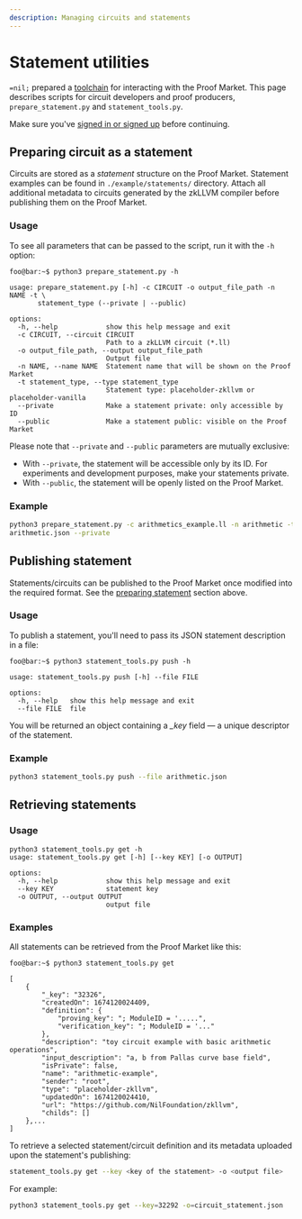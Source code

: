 ```yaml
---
description: Managing circuits and statements
---
```


# Statement utilities

`=nil;` prepared a [toolchain](https://github.com/NilFoundation/proof-market-toolchain) for
interacting with the Proof Market.
This page describes scripts for circuit developers and proof producers,
`prepare_statement.py` and `statement_tools.py`.

Make sure you've [signed in or signed up](user.md) before continuing.

## Preparing circuit as a statement

Circuits are stored as a *statement* structure on the Proof Market.
Statement examples can be found in `./example/statements/` directory.
Attach all additional metadata to circuits generated by the zkLLVM compiler
before publishing them on the Proof Market.

### Usage

To see all parameters that can be passed to the script, run it with the `-h` option:

```console
foo@bar:~$ python3 prepare_statement.py -h 

usage: prepare_statement.py [-h] -c CIRCUIT -o output_file_path -n NAME -t \
       statement_type (--private | --public)

options:
  -h, --help            show this help message and exit
  -c CIRCUIT, --circuit CIRCUIT
                        Path to a zkLLVM circuit (*.ll)
  -o output_file_path, --output output_file_path
                        Output file
  -n NAME, --name NAME  Statement name that will be shown on the Proof Market
  -t statement_type, --type statement_type
                        Statement type: placeholder-zkllvm or placeholder-vanilla
  --private             Make a statement private: only accessible by ID
  --public              Make a statement public: visible on the Proof Market
```

Please note that `--private` and `--public` parameters are mutually exclusive:
* With `--private`, the statement will be accessible only by its ID.
  For experiments and development purposes, make your statements private.
* With `--public`, the statement will be openly listed on the Proof Market.

### Example

```bash
python3 prepare_statement.py -c arithmetics_example.ll -n arithmetic -t placeholder-zkllvm -o \
arithmetic.json --private
```

## Publishing statement

Statements/circuits can be published to the Proof Market once modified into the required format.
See the [preparing statement](statement.md#preparing-circuit-as-a-statement) section above.

### Usage

To publish a statement, you'll need to pass its JSON statement description in a file:

```console
foo@bar:~$ python3 statement_tools.py push -h

usage: statement_tools.py push [-h] --file FILE

options:
  -h, --help   show this help message and exit
  --file FILE  file
```

You will be returned an object containing a *_key* field — a unique descriptor of the statement.

### Example

```bash
python3 statement_tools.py push --file arithmetic.json
```

## Retrieving statements
### Usage

```console
python3 statement_tools.py get -h
usage: statement_tools.py get [-h] [--key KEY] [-o OUTPUT]

options:
  -h, --help            show this help message and exit
  --key KEY             statement key
  -o OUTPUT, --output OUTPUT
                        output file
```

### Examples

All statements can be retrieved from the Proof Market like this:

```console
foo@bar:~$ python3 statement_tools.py get

[    
    {
        "_key": "32326",
        "createdOn": 1674120024409,
        "definition": {
            "proving_key": "; ModuleID = '.....",
            "verification_key": "; ModuleID = '..."
        },
        "description": "toy circuit example with basic arithmetic operations",
        "input_description": "a, b from Pallas curve base field",
        "isPrivate": false,
        "name": "arithmetic-example",
        "sender": "root",
        "type": "placeholder-zkllvm",
        "updatedOn": 1674120024410,
        "url": "https://github.com/NilFoundation/zkllvm",
        "childs": []
    },...
]
```

To retrieve a selected statement/circuit definition and its metadata
uploaded upon the statement's publishing:

```bash
statement_tools.py get --key <key of the statement> -o <output file> 
```
For example:

```bash
python3 statement_tools.py get --key=32292 -o=circuit_statement.json
```
